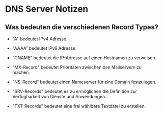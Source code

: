 <h1>DNS Server Notizen</h1>

<h2>Was bedeuten die verschiedenen Record Types?</h2>

* "A" bedeutet IPv4 Adresse.

* "AAAA" bedeutet IPv6 Adresse:

* "CNAME" bedeutet die IP-Adresse auf einen Hostnamen zu verweisen.

* "MX-Record" bedeutet Prioritäten zwischen den Mailservern zu machen.

* "NS-Record" bedeutet einen Nameserver für eine Domain festzulegen.

* "SRV-Records" bedeutet es zu ermöglichen die Definition zur Verfügbarkeit von Dienste und Anwendungen.

* "TXT-Records" bedeutet eine frei wählbare Textdatei zu erstellen.
